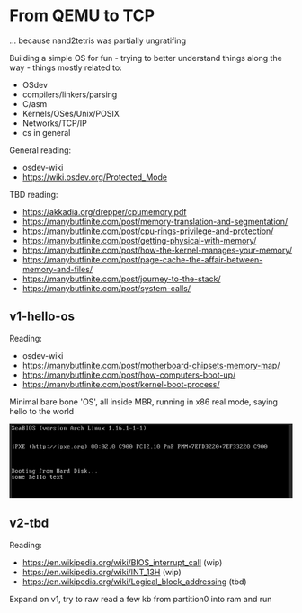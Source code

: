 # From QEMU to TCP
... because nand2tetris was partially ungratifing

Building a simple OS for fun - trying to better understand things along the way - things mostly related to:
* OSdev
* compilers/linkers/parsing
* C/asm
* Kernels/OSes/Unix/POSIX
* Networks/TCP/IP
* cs in general

General reading:
* osdev-wiki
* https://wiki.osdev.org/Protected_Mode

TBD reading:
* https://akkadia.org/drepper/cpumemory.pdf
* https://manybutfinite.com/post/memory-translation-and-segmentation/
* https://manybutfinite.com/post/cpu-rings-privilege-and-protection/
* https://manybutfinite.com/post/getting-physical-with-memory/
* https://manybutfinite.com/post/how-the-kernel-manages-your-memory/
* https://manybutfinite.com/post/page-cache-the-affair-between-memory-and-files/
* https://manybutfinite.com/post/journey-to-the-stack/
* https://manybutfinite.com/post/system-calls/

## v1-hello-os
Reading:
* osdev-wiki
* https://manybutfinite.com/post/motherboard-chipsets-memory-map/
* https://manybutfinite.com/post/how-computers-boot-up/
* https://manybutfinite.com/post/kernel-boot-process/

Minimal bare bone 'OS', all inside MBR, running in x86 real mode, saying hello to the world

![QEMU with vnc](https://github.com/zrthstr/fromQEMUtoTCP/blob/main/v1-hello-os/doc/screen.png)

## v2-tbd
Reading:
* https://en.wikipedia.org/wiki/BIOS_interrupt_call (wip)
* https://en.wikipedia.org/wiki/INT_13H (wip)
* https://en.wikipedia.org/wiki/Logical_block_addressing (tbd)

Expand on v1, try to raw read a few kb from partition0 into ram and run
